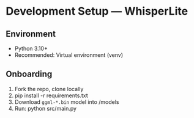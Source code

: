 
# Development Setup — WhisperLite

## Environment

* Python 3.10+
* Recommended: Virtual environment (venv)

## Onboarding

1. Fork the repo, clone locally
2. pip install -r requirements.txt
3. Download `ggml-*.bin` model into /models
4. Run: python src/main.py
